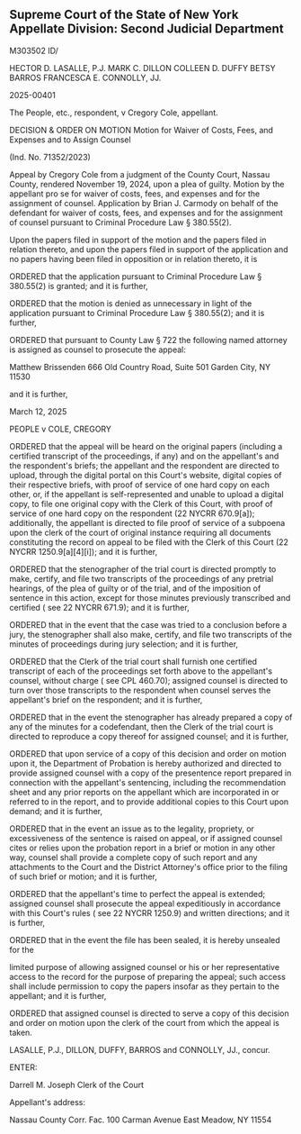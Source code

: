## Supreme Court of the State of New York Appellate Division: Second Judicial Department

M303502 ID/

HECTOR D. LASALLE, P.J. MARK C. DILLON COLLEEN D. DUFFY BETSY BARROS FRANCESCA E. CONNOLLY, JJ.

2025-00401

The People, etc., respondent, v Cregory Cole, appellant.

DECISION &amp; ORDER ON MOTION Motion for Waiver of Costs, Fees, and Expenses and to Assign Counsel

(Ind. No. 71352/2023)

Appeal by Cregory Cole from a judgment of the County Court, Nassau County, rendered November 19, 2024, upon a plea of guilty. Motion by the appellant pro se for waiver of costs, fees, and expenses and for the assignment of counsel.  Application by Brian J. Carmody on behalf of the defendant for waiver of costs, fees, and expenses and for the assignment of counsel pursuant to Criminal Procedure Law § 380.55(2).

Upon the papers filed in support of the motion and the papers filed in relation thereto, and upon the papers filed in support of the application and no papers having been filed in opposition or in relation thereto, it is

ORDERED that the application pursuant to Criminal Procedure Law § 380.55(2) is granted; and it is further,

ORDERED that the motion is denied as unnecessary in light of the application pursuant to Criminal Procedure Law § 380.55(2); and it is further,

ORDERED that pursuant to County Law § 722 the following named attorney is assigned as counsel to prosecute the appeal:

Matthew Brissenden 666 Old Country Road, Suite 501 Garden City, NY 11530

and it is further,

March 12, 2025

PEOPLE v COLE, CREGORY

ORDERED that the appeal will be heard on the original papers (including a certified transcript of the proceedings, if any) and on the appellant's and the respondent's briefs; the appellant and the respondent  are directed to upload, through the digital portal on this Court's website, digital copies of their respective briefs, with proof of service of one hard copy on each other, or, if the appellant is self-represented and unable to upload a digital copy, to file one original copy with the Clerk of this Court, with proof of service of one hard copy on the respondent (22 NYCRR 670.9[a]); additionally, the appellant is directed to file proof of service of a subpoena upon the clerk of the court of original instance requiring all documents constituting the record on appeal to be filed with the Clerk of this Court (22 NYCRR 1250.9[a][4][i]); and it is further,

ORDERED that the stenographer of the trial court is directed promptly to make, certify, and file two transcripts of the proceedings of any pretrial hearings, of the plea of guilty or of the trial, and of the imposition of sentence in this action, except for those minutes previously transcribed and certified ( see 22 NYCRR 671.9); and it is further,

ORDERED that in the event that the case was tried to a conclusion before a jury, the stenographer shall also make, certify, and file two transcripts of the minutes of proceedings during jury selection; and it is further,

ORDERED that the Clerk of the trial court shall furnish one certified transcript of each of the proceedings set forth above to the appellant's counsel, without charge ( see CPL 460.70); assigned counsel is directed to turn over those transcripts to the respondent when counsel serves the appellant's brief on the respondent; and it is further,

ORDERED that in the event the stenographer has already prepared a copy of any of the minutes for a codefendant, then the Clerk of the trial court is directed to reproduce a copy thereof for assigned counsel; and it is further,

ORDERED that upon service of a copy of this decision and order on motion upon it, the Department of Probation is hereby authorized and directed to provide assigned counsel with a copy of the presentence report prepared in connection with the appellant's sentencing, including the recommendation sheet and any prior reports on the appellant which are incorporated in or referred to in the report, and to provide additional copies to this Court upon demand; and it is further,

ORDERED that in the event an issue as to the legality, propriety, or excessiveness of the sentence is raised on appeal, or if assigned counsel cites or relies upon the probation report in a brief or motion in any other way, counsel shall provide a complete copy of such report and any attachments to the Court and the District Attorney's office prior to the filing of such brief or motion; and it is further,

ORDERED that the appellant's time to perfect the appeal is extended; assigned counsel shall prosecute  the  appeal expeditiously in  accordance with  this  Court's  rules ( see 22 NYCRR 1250.9) and written directions; and it is further,

ORDERED that in the event the file has been sealed, it is hereby unsealed for the

limited purpose of allowing assigned counsel or his or her representative access to the record for the purpose of preparing the appeal; such access shall include permission to copy the papers insofar as they pertain to the appellant; and it is further,

ORDERED that assigned counsel is directed to serve a copy of this decision and order on motion upon the clerk of the court from which the appeal is taken.

LASALLE, P.J., DILLON, DUFFY, BARROS and CONNOLLY, JJ., concur.

<!-- image -->

ENTER:

Darrell M. Joseph Clerk of the Court

Appellant's address:

Nassau County Corr. Fac. 100 Carman Avenue East Meadow, NY 11554